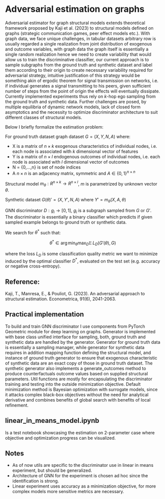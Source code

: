 # Adversarial estimation on graphs 

Adversarial estimator for graph structural models extends theoretical framework proposed by Kaji et al. (2023) to structural models defined on graphs (strategic communication games, peer effect models etc.). With graph data, we face unique challenges, in tabular datasets arbitrary row is usually regarded a single realization from joint distribution of exogenous and outcome variables, with graph data the graph itself is essentially a single random realization hence we need to create variability that would allow us to train the discriminative classifier, our current approach is to sample subgraphs from the ground truth and synthetic dataset and label them according to their origin to create necessary variability required for adversarial strategy, intuitive justification of this strategy would be something akin of ergodic theorem for signal transmission on networks, i.e. if individual generates a signal transmitting to his peers, given sufficient number of steps from the point of origin the effects will eventually dissipate. Currently implemented experiments thus rely on $k$-hop ego sampling from the ground truth and synthetic data. Further challenges are posed, by multiple equilibria of dynamic network models, lack of closed form asymptotics and the necessity to optimize discriminator architecture to suit different classes of structural models.

Below I briefly formalize the estimation problem:

For ground truth dataset graph dataset $G = (X,Y,N,A)$ where:
- X is a matrix of $n \times k$ exogenous characteristics of individual nodes, i.e. each node is associated with $k$ dimensional vector of features
- Y is a matrix of $n \times l$ endogenous outcomes of individual nodes, i.e. each node is associated with $l$ dimensional vector of outcomes
- N = \{0,...,n\} is set of node indices
- A $n\times n$ is an adjacency matrix, symmetric and $A \in \{0,1\} ^{n\times n}$

Structural model $m_{\theta}: R^{n \times k } \to R^{n \times l }$, $m$ is parametrized by unknown vector $\theta$.

Synthetic dataset $G(\theta)' = (X,Y',N,A)$ where $Y'=m_{\theta}(X,A, \theta)$

GNN discriminator $D: g_i \to [0,1]$, $g_i$ is a subgraph sampled from $G$ or $G'$. The discriminator is essentially a binary classifier which predicts if given sampled example belongs to ground truth or synthetic data.

We search for $\theta^*$ such that:
```math
  \theta^* \in \arg \min_{\theta}\max_{D}\mathop{{}\mathbb{E}}L_D(G'(\theta),G)
```
where the loss $L_D$ is some classification quality metric we want to minimize induced by the optimal classifier $D^*$, evaluated on the test set (e.g. accuracy or negative cross-entropy).

## Reference:
Kaji, T., Manresa, E., & Pouliot, G. (2023). An adversarial approach to structural estimation. Econometrica, 91(6), 2041-2063.

## Practical implementation

To build and train GNN discriminator I use components from PyTorch Geometric module for deep learning on graphs. Generator is implemented with base class unified interface for sampling, both, ground truth and synthetic data are handled by the generator. Generator for ground truth data is essentially a sampling manager, while generator for synthetic data requires in addition mapping function defining the structural model, and instance of ground truth generator to ensure that exogenous characteristic of synthetic data are an exact copy of those in ground truth dataset. The synthetic generator also implements a generate_outcomes method to produce counterfactuals outcome values based on supplied structural parameters. Util functions are mostly for encapsulating the discriminator training and testing into the outside minimization objective. Default minimization method is Bayesian optimization with surrogate models, since it attacks complex black-box objectives without the need for analytical derivative and combines benefits of global search with benefits of local refinement.

## linear_in_means_model.ipynb
Is a test notebook showcasing the estimation on 2-parameter case where objective and optimization progress can be visualized.

## Notes
- As of now utils are specific to the discriminator use in linear in means experiment, but should be generalized.
- Architecture of GNN for the experiment is chosen ad hoc since the identification is strong.
- Linear experiment uses accuracy as a minimization objective, for more complex models more sensitive metrics are necessary.